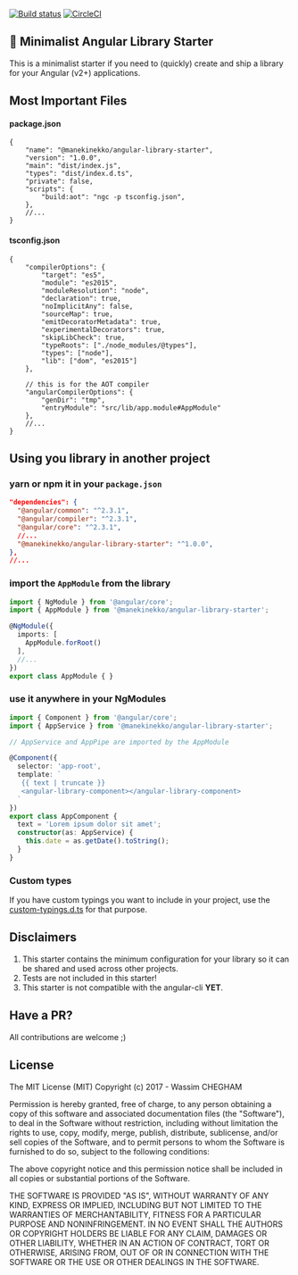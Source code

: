 [![Build status](https://ci.appveyor.com/api/projects/status/hhk7cc6vtlf2j6dl/branch/master?svg=true)](https://ci.appveyor.com/project/manekinekko/angular-library-starter/branch/master)
[![CircleCI](https://circleci.com/gh/manekinekko/angular-library-starter.svg?style=svg)](https://circleci.com/gh/manekinekko/angular-library-starter)

## 🎩 Minimalist Angular Library Starter

This is a minimalist starter if you need to (quickly) create and ship a library for your Angular (v2+) applications.

## Most Important Files

#### package.json

```
{
    "name": "@manekinekko/angular-library-starter",
    "version": "1.0.0",
    "main": "dist/index.js",
    "types": "dist/index.d.ts",
    "private": false,
    "scripts": {
        "build:aot": "ngc -p tsconfig.json",
    },
    //...
}
```

#### tsconfig.json

```
{
    "compilerOptions": {
        "target": "es5",
        "module": "es2015",
        "moduleResolution": "node",
        "declaration": true,
        "noImplicitAny": false,
        "sourceMap": true,
        "emitDecoratorMetadata": true,
        "experimentalDecorators": true,
        "skipLibCheck": true,
        "typeRoots": ["./node_modules/@types"],
        "types": ["node"],
        "lib": ["dom", "es2015"]
    },
    
    // this is for the AOT compiler
    "angularCompilerOptions": {
        "genDir": "tmp",
        "entryModule": "src/lib/app.module#AppModule"
    },
    //...
}
```

## Using you library in another project

### yarn or npm it in your `package.json`

```json
"dependencies": {
  "@angular/common": "^2.3.1",
  "@angular/compiler": "^2.3.1",
  "@angular/core": "^2.3.1",
  //...
  "@manekinekko/angular-library-starter": "^1.0.0",
},
//...
```

### import the `AppModule` from the library

```typescript
import { NgModule } from '@angular/core';
import { AppModule } from '@manekinekko/angular-library-starter';

@NgModule({
  imports: [
    AppModule.forRoot()
  ],
  //...
})
export class AppModule { }
```

### use it anywhere in your NgModules

```typescript
import { Component } from '@angular/core';
import { AppService } from '@manekinekko/angular-library-starter';

// AppService and AppPipe are imported by the AppModule

@Component({
  selector: 'app-root',
  template: `
   {{ text | truncate }}
   <angular-library-component></angular-library-component>
  `
})
export class AppComponent {
  text = 'Lorem ipsum dolor sit amet';
  constructor(as: AppService) {
    this.date = as.getDate().toString();
  }
}
```

### Custom types

If you have custom typings you want to include in your project, use the [custom-typings.d.ts](https://github.com/manekinekko/angular-library-starter/blob/master/src/custom-typings.d.ts) for that purpose.


## Disclaimers
1. This starter contains the minimum configuration for your library so it can be shared and used across other projects.
2. Tests are not included in this starter!
3. This starter is not compatible with the angular-cli **YET**.


## Have a PR?

All contributions are welcome ;)

## License

The MIT License (MIT)
Copyright (c) 2017 - Wassim CHEGHAM

Permission is hereby granted, free of charge, to any person obtaining a copy of this software and associated documentation files (the "Software"), to deal in the Software without restriction, including without limitation the rights to use, copy, modify, merge, publish, distribute, sublicense, and/or sell copies of the Software, and to permit persons to whom the Software is furnished to do so, subject to the following conditions:

The above copyright notice and this permission notice shall be included in all copies or substantial portions of the Software.

THE SOFTWARE IS PROVIDED "AS IS", WITHOUT WARRANTY OF ANY KIND, EXPRESS OR IMPLIED, INCLUDING BUT NOT LIMITED TO THE WARRANTIES OF MERCHANTABILITY, FITNESS FOR A PARTICULAR PURPOSE AND NONINFRINGEMENT. IN NO EVENT SHALL THE AUTHORS OR COPYRIGHT HOLDERS BE LIABLE FOR ANY CLAIM, DAMAGES OR OTHER LIABILITY, WHETHER IN AN ACTION OF CONTRACT, TORT OR OTHERWISE, ARISING FROM, OUT OF OR IN CONNECTION WITH THE SOFTWARE OR THE USE OR OTHER DEALINGS IN THE SOFTWARE.
